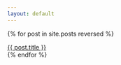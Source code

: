 ```yaml
---
layout: default
---
```


{% for post in site.posts reversed %}
<div>
    <a href="{{ post.url }}">{{ post.title }}</a>
</div>
{% endfor %}
